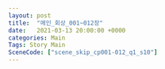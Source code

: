 ```yaml
---
layout: post
title:  "메인_회상_001~012장"
date:   2021-03-13 20:00:00 +0000
categories: Main
Tags: Story Main
SceneCode: ["scene_skip_cp001-012_q1_s10"]
---
```

